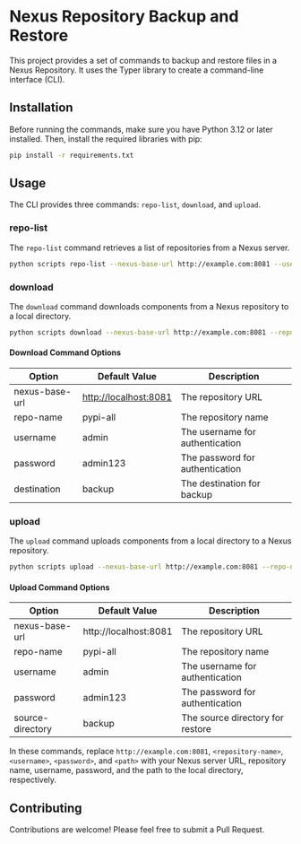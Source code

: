 # Nexus Repository Backup and Restore

This project provides a set of commands to backup and restore files in a Nexus Repository. It uses the Typer library to create a command-line interface (CLI).

## Installation

Before running the commands, make sure you have Python 3.12 or later installed. Then, install the required libraries with pip:

```bash
pip install -r requirements.txt
```

## Usage

The CLI provides three commands: `repo-list`, `download`, and `upload`.

### repo-list

The `repo-list` command retrieves a list of repositories from a Nexus server.

```bash
python scripts repo-list --nexus-base-url http://example.com:8081 --username <username> --password <password>
```

### download

The `download` command downloads components from a Nexus repository to a local directory.

```bash
python scripts download --nexus-base-url http://example.com:8081 --repo-name <repository-name> --username <username> --password <password> --destination <path>
```

#### Download Command Options

| Option         | Default Value       | Description                       |
|----------------|---------------------|-----------------------------------|
| nexus-base-url | <http://localhost:8081> | The repository URL                |
| repo-name      | pypi-all            | The repository name               |
| username       | admin               | The username for authentication   |
| password       | admin123            | The password for authentication   |
| destination    | backup              | The destination for backup        |

### upload

The `upload` command uploads components from a local directory to a Nexus repository.

```bash
python scripts upload --nexus-base-url http://example.com:8081 --repo-name <repository-name> --username <username> --password <password> --source_directory <path>
```

#### Upload Command Options

| Option           | Default Value       | Description                       |
|------------------|---------------------|-----------------------------------|
| nexus-base-url   | http://localhost:8081 | The repository URL                |
| repo-name        | pypi-all            | The repository name               |
| username         | admin               | The username for authentication   |
| password         | admin123            | The password for authentication   |
| source-directory | backup              | The source directory for restore  |

In these commands, replace `http://example.com:8081`, `<repository-name>`, `<username>`, `<password>`, and `<path>` with your Nexus server URL, repository name, username, password, and the path to the local directory, respectively.

## Contributing

Contributions are welcome! Please feel free to submit a Pull Request.
